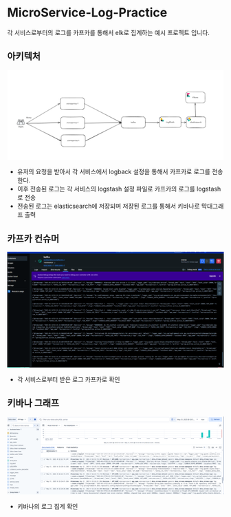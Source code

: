 # MicroService-Log-Practice
각 서비스로부터의 로그를 카프카를 통해서 elk로 집계하는 예시 프로젝트 입니다.

## 아키텍처
![아키텍처 다이어그램](./image/Architecture-picture.png "시스템 아키텍처")
- 유저의 요청을 받아서 각 서비스에서 logback 설정을 통해서 카프카로 로그를 전송한다.
- 이후 전송된 로그는 각 서비스의 logstash 설정 파일로 카프카의 로그를 logstash로 전송
- 전송된 로그는 elasticsearch에 저장되며 저장된 로그를 통해서 키바나로 막대그래프 출력

## 카프카 컨슈머
![카프카 컨슈머 다이어그램](./image/kafka-consumer-스크린샷.png "카프카 컨슈머 다이어그램")
- 각 서비스로부터 받은 로그 카프카로 확인

## 키바나 그래프
![키바나 그래프 다이어그램](./image/키바나-로그집계.png "키바나 그래프 다이어그램")
- 키바나의 로그 집계 확인
